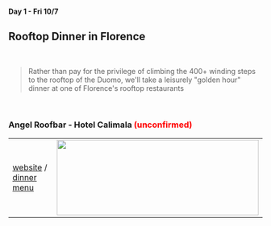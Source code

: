 #### Day 1 - Fri 10/7 
## **Rooftop Dinner in Florence**

<br>

> Rather than pay for the privilege of climbing the 400+ winding steps to the rooftop of the Duomo, we'll take a leisurely "golden hour" dinner at one of Florence's rooftop restaurants

<br>

### Angel Roofbar - Hotel Calimala <span style="color:red"> **(unconfirmed)** </span>

|     |     |
| --- | --- |
| [website](https://www.hotelcalimala.com/angel-roofbar-dining) / [dinner menu](https://www.hotelcalimala.com/images/ristorante/food-drink/PDF/angel-roofbar-dining-bar-dinner.pdf) | <img src="https://www.hotelcalimala.com/images/galleria/gallery-rooftop/hotel-calimala-firenze-rooftop-07.jpg" width=400 height=150> |
<br>



